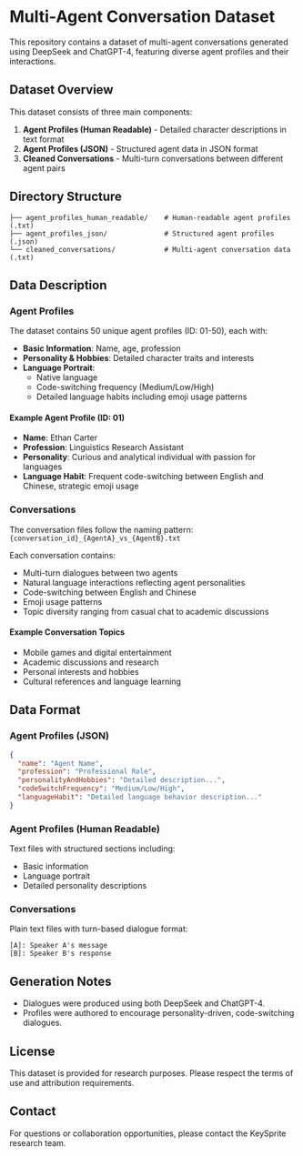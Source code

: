 # Multi-Agent Conversation Dataset

This repository contains a dataset of multi-agent conversations generated using DeepSeek and ChatGPT-4, featuring diverse agent profiles and their interactions.

## Dataset Overview

This dataset consists of three main components:

1. **Agent Profiles (Human Readable)** - Detailed character descriptions in text format
2. **Agent Profiles (JSON)** - Structured agent data in JSON format
3. **Cleaned Conversations** - Multi-turn conversations between different agent pairs

## Directory Structure

```
├── agent_profiles_human_readable/    # Human-readable agent profiles (.txt)
├── agent_profiles_json/              # Structured agent profiles (.json)
└── cleaned_conversations/            # Multi-agent conversation data (.txt)
```

## Data Description

### Agent Profiles

The dataset contains 50 unique agent profiles (ID: 01-50), each with:

- **Basic Information**: Name, age, profession
- **Personality & Hobbies**: Detailed character traits and interests
- **Language Portrait**:
  - Native language
  - Code-switching frequency (Medium/Low/High)
  - Detailed language habits including emoji usage patterns

#### Example Agent Profile (ID: 01)
- **Name**: Ethan Carter
- **Profession**: Linguistics Research Assistant
- **Personality**: Curious and analytical individual with passion for languages
- **Language Habit**: Frequent code-switching between English and Chinese, strategic emoji usage

### Conversations

The conversation files follow the naming pattern: `{conversation_id}_{AgentA}_vs_{AgentB}.txt`

Each conversation contains:
- Multi-turn dialogues between two agents
- Natural language interactions reflecting agent personalities
- Code-switching between English and Chinese
- Emoji usage patterns
- Topic diversity ranging from casual chat to academic discussions

#### Example Conversation Topics
- Mobile games and digital entertainment
- Academic discussions and research
- Personal interests and hobbies
- Cultural references and language learning

## Data Format

### Agent Profiles (JSON)
```json
{
  "name": "Agent Name",
  "profession": "Professional Role",
  "personalityAndHobbies": "Detailed description...",
  "codeSwitchFrequency": "Medium/Low/High",
  "languageHabit": "Detailed language behavior description..."
}
```

### Agent Profiles (Human Readable)
Text files with structured sections including:
- Basic information
- Language portrait
- Detailed personality descriptions

### Conversations
Plain text files with turn-based dialogue format:
```
[A]: Speaker A's message
[B]: Speaker B's response
```

## Generation Notes
- Dialogues were produced using both DeepSeek and ChatGPT-4.
- Profiles were authored to encourage personality-driven, code-switching dialogues.

## License
This dataset is provided for research purposes. Please respect the terms of use and attribution requirements.

## Contact
For questions or collaboration opportunities, please contact the KeySprite research team.
